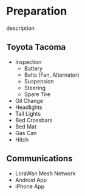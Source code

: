 # Preparation

description

## Toyota Tacoma

- Inspection
  - Battery
  - Belts (Fan, Alternator)
  - Suspension
  - Steering
  - Spare Tire
- Oil Change
- Headlights
- Tail Lights
- Bed Crossbars
- Bed Mat
- Gas Can
- Hitch

## Communications

- LoraWan Mesh Network
- Android App
- iPhone App
